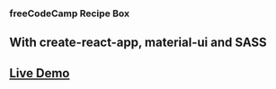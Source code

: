 ### freeCodeCamp Recipe Box

## With create-react-app, material-ui and SASS

## [Live Demo](https://impucky.github.io/fcc-recipebox)
